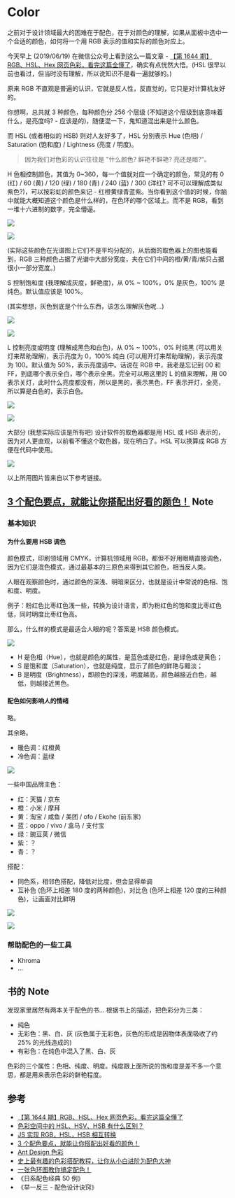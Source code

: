 # Color

之前对于设计领域最大的困难在于配色，在于对颜色的理解，如果从面板中选中一个合适的颜色，如何将一个用 RGB 表示的值和实际的颜色对应上。

今天早上 (2019/06/19) 在微信公众号上看到这么一篇文章 - [【第 1644 期】RGB、HSL、Hex 网页色彩，看完这篇全懂了](https://mp.weixin.qq.com/s/5-XPFSv8mukCi6gNJTiNeA)，确实有点恍然大悟。(HSL 很早以前也看过，但当时没有理解，所以说知识不是看一遍就够的。)

原来 RGB 不直观是普遍的认识，它就是反人性，反直觉的，它只是对计算机友好的。

你想啊，总共就 3 种颜色，每种颜色分 256 个层级 (不知道这个层级到底意味着什么，是亮度吗? - 应该是的)，随便混一下，鬼知道混出来是什么颜色。

而 HSL (或者相似的 HSB) 则对人友好多了，HSL 分别表示 Hue (色相) / Saturation (饱和度) / Lightness (亮度 / 明度)。

> 因为我们对色彩的认识往往是 "什么颜色? 鲜艳不鲜艳? 亮还是暗?"。

H 色相控制颜色，其值为 0~360，每一个值就对应一个确定的颜色，常见的有 0 (红) / 60 (黄) / 120 (绿) / 180 (青) / 240 (蓝) / 300 (洋红? 可不可以理解成类似紫色?)，可以按彩虹的颜色来记 - 红橙黄绿青蓝紫。当你看到这个值的时候，你脑中就能大概知道这个颜色是什么样的，在色环的哪个区域上。而不是 RGB，看到一堆十六进制的数字，完全懵逼。

![](../art/color/color-h.png)

![](../art/color/color-h-2.webp)

(实际这些颜色在光谱图上它们不是平均分配的，从后面的取色器上的图也能看到，RGB 三种颜色占据了光谱中大部分宽度，夹在它们中间的橙/黄/青/紫只占据很小一部分宽度。)

S 控制饱和度 (我理解成灰度，鲜艳度)，从 0% ~ 100%，0% 是灰色，100% 是纯色。默认值应该是 100%。

(其实想想，灰色到底是个什么东西，该怎么理解灰色呢...)

![](../art/color/color-s.png)

![](../art/color/color-s-2.webp)

L 控制亮度或明度 (理解成黑色和白色)，从 0% ~ 100%，0% 时纯黑 (可以用关灯来帮助理解)，表示亮度为 0，100% 纯白 (可以用开灯来帮助理解)，表示亮度为 100。默认值为 50%，表示亮度适中。话说在 RGB 中，我老是忘记到 00 和 FF，到底哪个表示全白，哪个表示全黑。完全可以用这里的 L 的值来理解，用 00 表示关灯，此时什么亮度都没有，所以是黑的，表示黑色，FF 表示开灯，全亮，所以算是白色的，表示白色。

![](../art/color/color-l.png)

![](../art/color/color-l-2.webp)

大部分 (我想实际应该是所有吧) 设计软件的取色器都是用 HSL 或 HSB 表示的，因为对人更直观，以前看不懂这个取色器，现在明白了。HSL 可以换算成 RGB 方便在代码中使用。

![](../art/color/color-picker.jpg)

以上所用图片皆来自以下参考链接。

## [3 个配色要点，就能让你搭配出好看的颜色！](https://weibo.com/ttarticle/p/show?id=2309404388245441015017) Note

### 基本知识

#### 为什么要用 HSB 调色

颜色模式，印刷领域用 CMYK，计算机领域用 RGB，都但不好用眼睛直接调色，因为它们是混色模式，通过最基本的三原色来得到其它颜色，相当反人类。

人眼在观察颜色时，通过颜色的深浅、明暗来区分，也就是设计中常说的色相、饱和度、明度。

例子：粉红色比枣红色浅一些，转换为设计语言，即为粉红色的饱和度比枣红色低，同时明度比枣红色高。

那么，什么样的模式是最适合人眼的呢？答案是 HSB 颜色模式。

![](../art/color/color-hsb.jpg)

- H 是色相（Hue），也就是颜色的属性，是蓝色或是红色，是绿色或是黄色；
- S 是饱和度（Saturation），也就是纯度，显示了颜色的鲜艳与黯淡；
- B 是明度（Brightness），即颜色的深浅，明度越高，颜色越接近白色，越低，则越接近黑色。

#### 配色如何影响人的情绪

略。

其余略。

- 暖色调：红橙黄
- 冷色调：蓝绿

![](../art/color/colors-warm-cold.jpg)

一些中国品牌主色：

- 红：天猫 / 京东
- 橙：小米 / 摩拜
- 黄：淘宝 / 咸鱼 / 美团 / ofo / Ekohe (前东家)
- 蓝：oppo / vivo / 盒马 / 支付宝
- 绿：豌豆荚 / 微信
- 紫：？
- 青：？

搭配：

- 同色系，相邻色搭配，降低对比度，但会显得单调
- 互补色 (色环上相差 180 度的两种颜色)，对比色 (色环上相差 120 度的三种颜色)，让画面对比鲜明

![](../art/color/colors-similar.jpg)

![](../art/color/colors-contrast.jpg)

### 帮助配色的一些工具

- Khroma
- ...

## 书的 Note

发现家里居然有两本关于配色的书... 根据书上的描述，把色彩分为三类：

- 纯色
- 无彩色：黑、白、灰 (灰色属于无彩色，灰色的形成是因物体表面吸收了约 25% 的光线造成的)
- 有彩色：在纯色中混入了黑、白、灰

色彩的三个属性：色相、纯度、明度。纯度跟上面所说的饱和度是差不多一个意思，都是用来表示色彩的鲜艳程度。

## 参考

- [【第 1644 期】RGB、HSL、Hex 网页色彩，看完这篇全懂了](https://mp.weixin.qq.com/s/5-XPFSv8mukCi6gNJTiNeA)
- [色彩空间中的 HSL、HSV、HSB 有什么区别？](https://www.zhihu.com/question/22077462)
- [JS 实现 RGB，HSL，HSB 相互转换](https://syean.cn/2017/03/17/JS%E5%AE%9E%E7%8E%B0RGB-HSL-HSB%E7%9B%B8%E4%BA%92%E8%BD%AC%E6%8D%A2/)
- [3 个配色要点，就能让你搭配出好看的颜色！](https://weibo.com/ttarticle/p/show?id=2309404388245441015017)
- [Ant Design 色彩](https://ant.design/docs/spec/colors-cn)
- [史上最有趣的色彩搭配教程，让你从小白进阶为配色大神](https://www.digitaling.com/articles/26045.html)
- [一张色环图教你搞定配色！](https://www.jianshu.com/p/52a45c08e2ae)
- 《日系配色经典 50 例》
- 《举一反三 - 配色设计诀窍》
